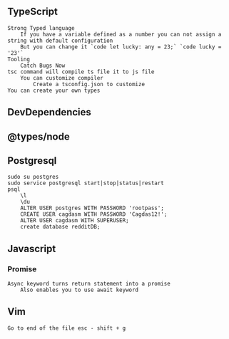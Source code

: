 ## TypeScript
    Strong Typed language
        If you have a variable defined as a number you can not assign a string with default configuration
        But you can change it `code let lucky: any = 23;` `code lucky = '23'`
    Tooling
        Catch Bugs Now
    tsc command will compile ts file it to js file
        You can customize compiler
            Create a tsconfig.json to customize
    You can create your own types
        
## DevDependencies

## @types/node

## Postgresql
    sudo su postgres
    sudo service postgresql start|stop|status|restart
    psql 
        \l
        \du
        ALTER USER postgres WITH PASSWORD 'rootpass';
        CREATE USER cagdasm WITH PASSWORD 'Cagdas12!';
        ALTER USER cagdasm WITH SUPERUSER;
        create database redditDB;

## Javascript
### Promise
    Async keyword turns return statement into a promise
        Also enables you to use await keyword
     

## Vim
    Go to end of the file esc - shift + g
        

